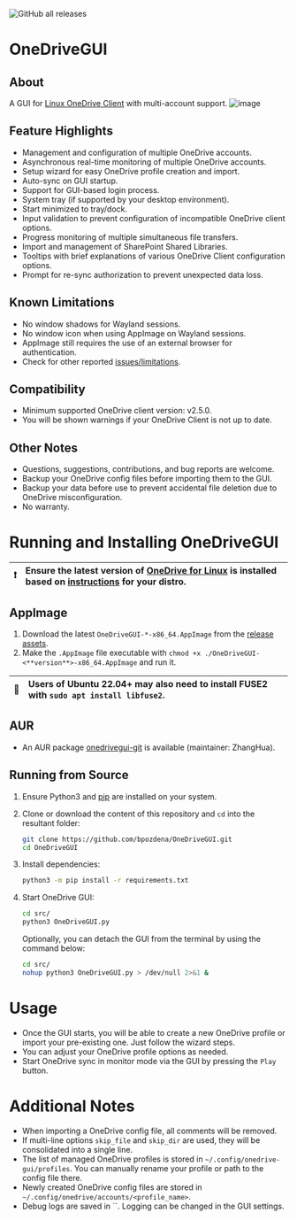 ![GitHub all releases](https://img.shields.io/github/downloads/bpozdena/OneDriveGUI/total)

# OneDriveGUI

## About
A GUI for [Linux OneDrive Client](https://github.com/abraunegg/onedrive) with multi-account support.
![image](https://github.com/user-attachments/assets/00769399-1a65-4648-8705-7dee81ee4f52)

## Feature Highlights  
- Management and configuration of multiple OneDrive accounts.
- Asynchronous real-time monitoring of multiple OneDrive accounts.
- Setup wizard for easy OneDrive profile creation and import.
- Auto-sync on GUI startup.
- Support for GUI-based login process.
- System tray (if supported by your desktop environment).
- Start minimized to tray/dock.
- Input validation to prevent configuration of incompatible OneDrive client options.
- Progress monitoring of multiple simultaneous file transfers.
- Import and management of SharePoint Shared Libraries.
- Tooltips with brief explanations of various OneDrive Client configuration options.
- Prompt for re-sync authorization to prevent unexpected data loss.

## Known Limitations
- No window shadows for Wayland sessions.
- No window icon when using AppImage on Wayland sessions.
- AppImage still requires the use of an external browser for authentication.
- Check for other reported [issues/limitations](https://github.com/bpozdena/OneDriveGUI/issues). 

## Compatibility
- Minimum supported OneDrive client version: v2.5.0.
- You will be shown warnings if your OneDrive Client is not up to date.

## Other Notes
- Questions, suggestions, contributions, and bug reports are welcome. 
- Backup your OneDrive config files before importing them to the GUI.
- Backup your data before use to prevent accidental file deletion due to OneDrive misconfiguration. 
- No warranty.

# Running and Installing OneDriveGUI
| :exclamation:        | Ensure the latest version of [OneDrive for Linux](https://abraunegg.github.io/) is installed based on [instructions](https://github.com/abraunegg/onedrive/blob/master/docs/install.md) for your distro. |
|-----------------------|:----------------------------------------------------------------------------------------------------------------|

## AppImage 
1) Download the latest `OneDriveGUI-*-x86_64.AppImage` from the [release assets](https://github.com/bpozdena/OneDriveGUI/releases).
1) Make the `.AppImage` file executable with `chmod +x ./OneDriveGUI-<**version**>-x86_64.AppImage` and run it. 

| :memo:        | Users of Ubuntu 22.04+ may also need to install FUSE2 with `sudo apt install libfuse2`.      |
|---------------|:--------------------------------------------------------------------------------------------|

## AUR
- An AUR package [onedrivegui-git](https://aur.archlinux.org/packages/onedrivegui-git) is available (maintainer: ZhangHua).

## Running from Source

1) Ensure Python3 and [pip](https://pip.pypa.io/en/stable/installation/) are installed on your system. 
1) Clone or download the content of this repository and `cd` into the resultant folder:
    ```sh
    git clone https://github.com/bpozdena/OneDriveGUI.git
    cd OneDriveGUI
    ```
1) Install dependencies:
    ```sh
    python3 -m pip install -r requirements.txt
    ```

1) Start OneDrive GUI:
    ```sh
    cd src/
    python3 OneDriveGUI.py
    ```

    Optionally, you can detach the GUI from the terminal by using the command below:
    ```sh
    cd src/
    nohup python3 OneDriveGUI.py > /dev/null 2>&1 &
    ```

# Usage
- Once the GUI starts, you will be able to create a new OneDrive profile or import your pre-existing one. Just follow the wizard steps.
- You can adjust your OneDrive profile options as needed. 
- Start OneDrive sync in monitor mode via the GUI by pressing the `Play` button.

# Additional Notes
- When importing a OneDrive config file, all comments will be removed.
- If multi-line options `skip_file` and `skip_dir` are used, they will be consolidated into a single line.
- The list of managed OneDrive profiles is stored in `~/.config/onedrive-gui/profiles`. You can manually rename your profile or path to the config file there.
- Newly created OneDrive config files are stored in `~/.config/onedrive/accounts/<profile_name>`.
- Debug logs are saved in ``. Logging can be changed in the GUI settings.
